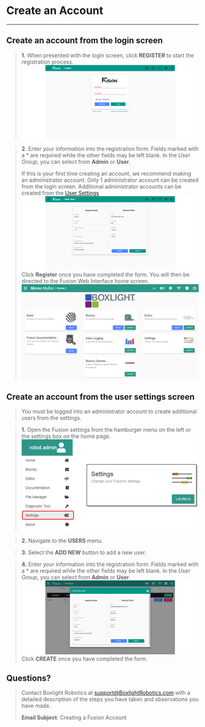 # **Create an Account**
-----
## **Create an account from the login screen**
>**1.** When presented with the login screen, click **REGISTER** to start the registration process.
![](img/Web/login_screen.PNG)

>**2.** Enter your information into the registration form. Fields marked with a * are required while the other fields may be left blank. In the *User Group*, you can select from **Admin** or **User**.  
>
>If this is your first time creating an account, we recommend making an administrator account. Only 1 administrator account can be created from the login screen. Additional administrator accounts can be created from the [User Settings](Account_Create.md#create-an-account-from-the-user-settings-screen)  
![](img/Web/UserSettings/Create_Account.PNG)
>Click **Register** once you have completed the form. You will then be directed to the Fusion Web Interface home screen.
![](img/Web/HomeScreen.PNG)

## **Create an account from the user settings screen**
>You must be logged into an administrator account to create additional users from the settings.

>**1.** Open the Fusion settings from the hamburger menu on the left or the settings box on the home page.
![](img/Web/settings.PNG)

>**2.** Navigate to the **USERS** menu.  

>**3.** Select the **ADD NEW** button to add a new user.

>**4.** Enter your information into the registration form. Fields marked with a * are required while the other fields may be left blank. In the *User Group*, you can select from **Admin** or **User**.
![](img/Web/UserSettings/Another_Account.PNG)
>Click **CREATE** once you have completed the form. 

## **Questions?**
>Contact Boxlight Robotics at [support@BoxlightRobotics.com](mailto:support@BoxlightRobotics.com) with a detailed description of the steps you have taken and observations you have made.
>
>**Email Subject**: Creating a Fusion Account